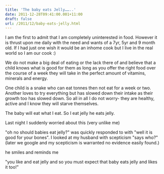```yaml
---
title: 'The baby eats Jelly……..'
date: 2011-12-28T09:41:00.001+11:00
draft: false
url: /2011/12/baby-eats-jelly.html
---
```


  

I am the first to admit that I am completely uninterested in food. However it is thrust upon me daily with the need and wants of a 7yr, 5yr and 9 month old. If I had just one wish it would be an inhome cook but I live in the real world so I am our cook :)

We do not make a big deal of eating or the lack there of and believe that a child knows what is good for them as long as you offer the right food over the course of a week they will take in the perfect amount of vitamins, minerals and energy.

  

One child is a snake who can eat tonnes then not eat for a week or two. Another loves to try everything but has slowed down their intake as their growth too has slowed down. So all in all I do not worry- they are healthy, active and I know they will starve themselves.

The baby will eat what I eat. So I eat jelly he eats jelly.

Last night I suddenly worried about this (very unlike me)

"oh no should babies eat jelly?" was quickly responded to with "well it is good for your bones". I looked at my husband with scepticism "says who?" (later we google and my scepticism is warranted no evidence easily found.)

  

he smiles and reminds me

"you like and eat jelly and so you must expect that baby eats jelly and likes it too!"